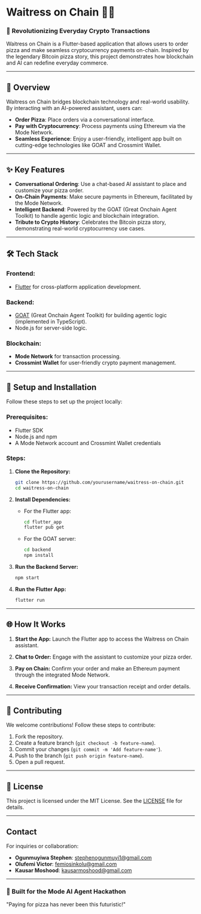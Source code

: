 # Waitress on Chain 👩‍🍳

### 🚀 **Revolutionizing Everyday Crypto Transactions**

Waitress on Chain is a Flutter-based application that allows users to order pizza and make seamless cryptocurrency payments on-chain. Inspired by the legendary Bitcoin pizza story, this project demonstrates how blockchain and AI can redefine everyday commerce.

---

## 📖 **Overview**

Waitress on Chain bridges blockchain technology and real-world usability. By interacting with an AI-powered assistant, users can:

- **Order Pizza**: Place orders via a conversational interface.
- **Pay with Cryptocurrency**: Process payments using Ethereum via the Mode Network.
- **Seamless Experience**: Enjoy a user-friendly, intelligent app built on cutting-edge technologies like GOAT and Crossmint Wallet.

---

## ✨ **Key Features**

- **Conversational Ordering**: Use a chat-based AI assistant to place and customize your pizza order.
- **On-Chain Payments**: Make secure payments in Ethereum, facilitated by the Mode Network.
- **Intelligent Backend**: Powered by the GOAT (Great Onchain Agent Toolkit) to handle agentic logic and blockchain integration.
- **Tribute to Crypto History**: Celebrates the Bitcoin pizza story, demonstrating real-world cryptocurrency use cases.

---

## 🛠 **Tech Stack**

### **Frontend:**
- [Flutter](https://flutter.dev/) for cross-platform application development.

### **Backend:**
- [GOAT](https://goat.dev/) (Great Onchain Agent Toolkit) for building agentic logic (implemented in TypeScript).
- Node.js for server-side logic.

### **Blockchain:**
- **Mode Network** for transaction processing.
- **Crossmint Wallet** for user-friendly crypto payment management.

---

## 🔧 **Setup and Installation**

Follow these steps to set up the project locally:

### Prerequisites:
- Flutter SDK
- Node.js and npm
- A Mode Network account and Crossmint Wallet credentials

### Steps:

1. **Clone the Repository:**
   ```bash
   git clone https://github.com/yourusername/waitress-on-chain.git
   cd waitress-on-chain
   ```

2. **Install Dependencies:**
   - For the Flutter app:
     ```bash
     cd flutter_app
     flutter pub get
     ```
   - For the GOAT server:
     ```bash
     cd backend
     npm install
     ```

3. **Run the Backend Server:**
   ```bash
   npm start
   ```

4. **Run the Flutter App:**
   ```bash
   flutter run
   ```

---

## 🌐 **How It Works**

1. **Start the App:**
   Launch the Flutter app to access the Waitress on Chain assistant.

2. **Chat to Order:**
   Engage with the assistant to customize your pizza order.

3. **Pay on Chain:**
   Confirm your order and make an Ethereum payment through the integrated Mode Network.

4. **Receive Confirmation:**
   View your transaction receipt and order details.

---

## 🤝 **Contributing**

We welcome contributions! Follow these steps to contribute:

1. Fork the repository.
2. Create a feature branch (`git checkout -b feature-name`).
3. Commit your changes (`git commit -m 'Add feature-name'`).
4. Push to the branch (`git push origin feature-name`).
5. Open a pull request.

---

## 📝 **License**

This project is licensed under the MIT License. See the [LICENSE](LICENSE) file for details.

---

## Contact
For inquiries or collaboration:
- **Ogunmuyiwa Stephen**: stephenogunmuyi1@gmail.com
- **Olufemi Victor**: femiosinkolu@gmail.com
- **Kausar Moshood**: kausarmoshood@gmail.com

---

### 🍕 Built for the Mode AI Agent Hackathon
"Paying for pizza has never been this futuristic!"
